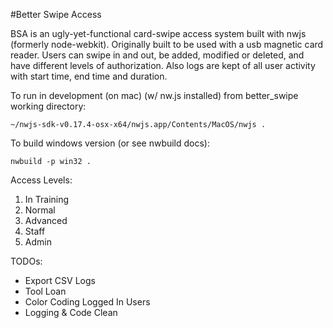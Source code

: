 #Better Swipe Access

BSA is an ugly-yet-functional card-swipe access system built with nwjs (formerly node-webkit). Originally built to be used with a usb magnetic card reader. Users can swipe in and out, be added, modified or deleted, and have different levels of authorization. Also logs are kept of all user activity with start time, end time and duration.

To run in development (on mac) (w/ nw.js installed) from better_swipe working directory:

    ~/nwjs-sdk-v0.17.4-osx-x64/nwjs.app/Contents/MacOS/nwjs .

To build windows version (or see nwbuild docs):

    nwbuild -p win32 .

Access Levels:
 1. In Training
 2. Normal
 3. Advanced
 4. Staff
 5. Admin

TODOs:
- Export CSV Logs
- Tool Loan
- Color Coding Logged In Users
- Logging & Code Clean
